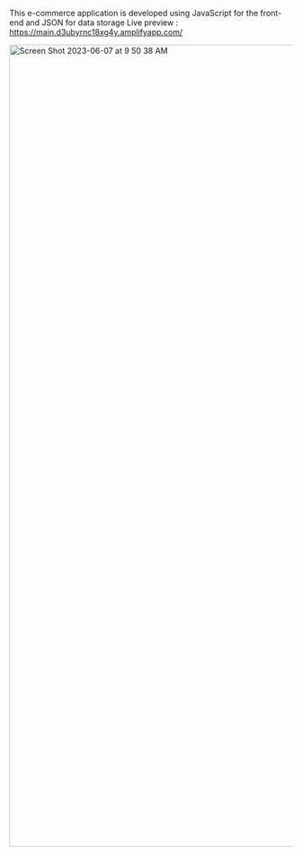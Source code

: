 
This e-commerce application is developed using JavaScript for the front-end and JSON for data storage
Live preview : https://main.d3ubyrnc18xg4y.amplifyapp.com/


<img width="1424" alt="Screen Shot 2023-06-07 at 9 50 38 AM" src="https://github.com/Khalinadenae/LiceriaNCo/assets/96637309/cce9b6f0-774b-4e49-aced-0e9c70a17ea1">
